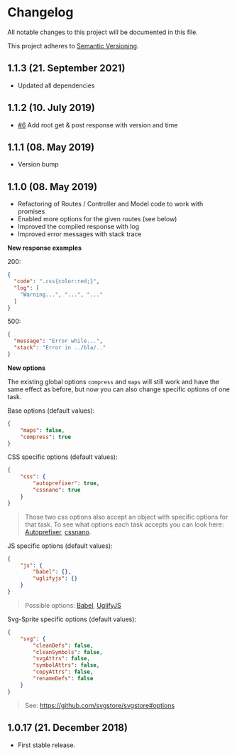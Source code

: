 # Changelog

All notable changes to this project will be documented in this file.

This project adheres to [Semantic Versioning](http://semver.org/).

## 1.1.3 (21. September 2021)

+ Updated all dependencies

## 1.1.2 (10. July 2019)

+ [#6](https://github.com/unglue-workflow/server/issues/6) Add root get & post response with version and time

## 1.1.1 (08. May 2019)

+ Version bump

## 1.1.0 (08. May 2019)

+ Refactoring of Routes / Controller and Model code to work with promises
+ Enabled more options for the given routes (see below)
+ Improved the compiled response with log
+ Improved error messages with stack trace

**New response examples**

200:
```json
{
  "code": ".css{color:red;}",
  "log": [
    "Warning...", "...", "..."
  ]
}
```

500:
```json
{
  "message": "Error while...",
  "stack": "Error in ../bla/.."
}
```

**New options**

The existing global options `compress` and `maps` will still work and have the same effect as before, but now you can also change specific options of one task.

Base options (default values):
```json
{
    "maps": false,
    "compress": true
}
```

CSS specific options (default values):
```json
{
    "css": {
        "autoprefixer": true,
        "cssnano": true
    }
}
```

> Those two css options also accept an object with specific options for that task. To see what options each task accepts you can look here: [Autoprefixer](https://github.com/postcss/autoprefixer#options), [cssnano](https://cssnano.co/guides/optimisations).

JS specific options (default values):
```json
{
    "js": {
        "babel": {},
        "uglifyjs": {}
    }
}
```

> Possible options: [Babel](https://babeljs.io/docs/en/options), [UglifyJS](https://github.com/mishoo/UglifyJS2#api-reference)

Svg-Sprite specific options (default values):
```json
{
    "svg": {
        "cleanDefs": false,
        "cleanSymbols": false,
        "svgAttrs": false,
        "symbolAttrs": false,
        "copyAttrs": false,
        "renameDefs": false
    }
}
```

> See: https://github.com/svgstore/svgstore#options

## 1.0.17 (21. December 2018)

+ First stable release.
